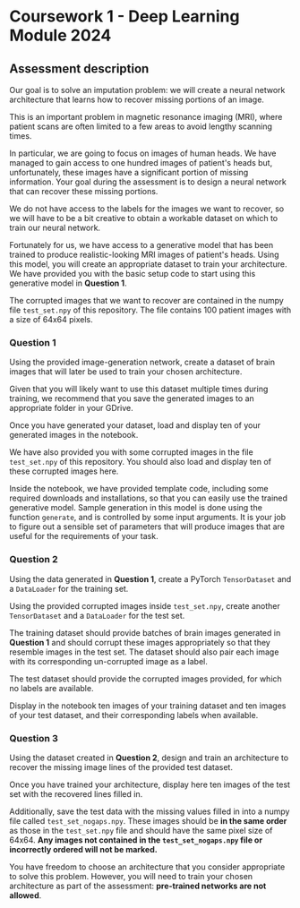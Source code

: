 # Coursework 1 - Deep Learning Module 2024

## Assessment description <a name="description"></a>

Our goal is to solve an imputation problem: we will create a neural network architecture that learns how to recover missing portions of an image.

This is an important problem in magnetic resonance imaging (MRI), where patient scans are often limited to a few areas to avoid lengthy scanning times.

In particular, we are going to focus on images of human heads. We have managed to gain access to one hundred images of patient's heads but, unfortunately, these images have 
a significant portion of missing information. Your goal during the assessment is to design a neural network that can recover these missing portions.

We do not have access to the labels for the images we want to recover, so we will have to be a bit creative to obtain a workable dataset on which to train our neural network.

Fortunately for us, we have access to a generative model that has been trained to produce realistic-looking MRI images of patient's heads. Using this model, you will create an 
appropriate dataset to train your architecture. We have provided you with the basic setup code to start using this generative model in **Question 1**.

The corrupted images that we want to recover are contained in the numpy file `test_set.npy` of this repository. The file contains 100 patient images with a size of 64x64 pixels.

### Question 1

Using the provided image-generation network, create a dataset of brain images that will later be used to train your chosen architecture. 

Given that you will likely want to use this dataset multiple times during training, we recommend that you save the generated images to an appropriate folder in your GDrive.

Once you have generated your dataset, load and display ten of your generated images in the notebook.

We have also provided you with some corrupted images in the file `test_set.npy` of this repository. You should also load and display ten of these corrupted images here.

Inside the notebook, we have provided template code, including some required downloads and installations, so that you can easily use the trained generative model. Sample generation in this model 
is done using the function `generate`, and is controlled by some input arguments. It is your job to figure out a sensible set of parameters that will produce images that are useful for the requirements of your task.

### Question 2

Using the data generated in **Question 1**, create a PyTorch `TensorDataset` and a `DataLoader` for the training set. 

Using the provided corrupted images inside `test_set.npy`, create another `TensorDataset` and a `DataLoader` for the test set.

The training dataset should provide batches of brain images generated in **Question 1** and should corrupt these images appropriately so that they resemble images in the test set. The dataset should also pair each 
image with its corresponding un-corrupted image as a label.

The test dataset should provide the corrupted images provided, for which no labels are available.

Display in the notebook ten images of your training dataset and ten images of your test dataset, and their corresponding labels when available.

### Question 3

Using the dataset created in **Question 2**, design and train an architecture to recover the missing image lines of the provided test dataset.

Once you have trained your architecture, display here ten images of the test set with the recovered lines filled in.

Additionally, save the test data with the missing values filled in into a numpy file called `test_set_nogaps.npy`. These images should be **in the same order** as those in the `test_set.npy` file and should have the same pixel size of 64x64. 
**Any images not contained in the `test_set_nogaps.npy` file or incorrectly ordered will not be marked.**

You have freedom to choose an architecture that you consider appropriate to solve this problem. However, you will need to train your chosen architecture as part of the assessment: **pre-trained networks are not allowed**.